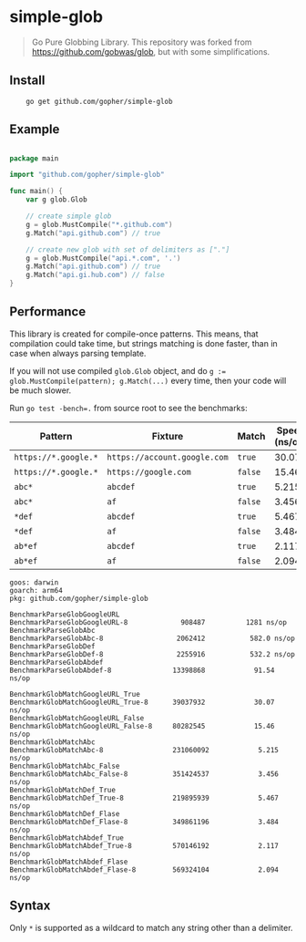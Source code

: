 # simple-glob

> Go Pure Globbing Library.
> This repository was forked from https://github.com/gobwas/glob, but with some simplifications.

## Install

```shell
    go get github.com/gopher/simple-glob
```

## Example

```go

package main

import "github.com/gopher/simple-glob"

func main() {
	var g glob.Glob

	// create simple glob
	g = glob.MustCompile("*.github.com")
	g.Match("api.github.com") // true

	// create new glob with set of delimiters as ["."]
	g = glob.MustCompile("api.*.com", '.')
	g.Match("api.github.com") // true
	g.Match("api.gi.hub.com") // false
}

```

## Performance

This library is created for compile-once patterns. This means, that compilation could take time, but
strings matching is done faster, than in case when always parsing template.

If you will not use compiled `glob.Glob` object, and do `g := glob.MustCompile(pattern); g.Match(...)` every time, then
your code will be much slower.

Run `go test -bench=.` from source root to see the benchmarks:

| Pattern              | Fixture                      | Match   | Speed (ns/op) |
|----------------------|------------------------------|---------|---------------|
| `https://*.google.*` | `https://account.google.com` | `true`  | 30.07         |
| `https://*.google.*` | `https://google.com`         | `false` | 15.46         |
| `abc*`               | `abcdef`                     | `true`  | 5.215         |
| `abc*`               | `af`                         | `false` | 3.456         |
| `*def`               | `abcdef`                     | `true`  | 5.467         |
| `*def`               | `af`                         | `false` | 3.484         |
| `ab*ef`              | `abcdef`                     | `true`  | 2.117         |
| `ab*ef`              | `af`                         | `false` | 2.094         |

```text
goos: darwin
goarch: arm64
pkg: github.com/gopher/simple-glob

BenchmarkParseGlobGoogleURL
BenchmarkParseGlobGoogleURL-8         	  908487	      1281 ns/op
BenchmarkParseGlobAbc
BenchmarkParseGlobAbc-8               	 2062412	       582.0 ns/op
BenchmarkParseGlobDef
BenchmarkParseGlobDef-8               	 2255916	       532.2 ns/op
BenchmarkParseGlobAbdef
BenchmarkParseGlobAbdef-8             	13398868	        91.54 ns/op

BenchmarkGlobMatchGoogleURL_True
BenchmarkGlobMatchGoogleURL_True-8    	39037932	        30.07 ns/op
BenchmarkGlobMatchGoogleURL_False
BenchmarkGlobMatchGoogleURL_False-8   	80282545	        15.46 ns/op
BenchmarkGlobMatchAbc
BenchmarkGlobMatchAbc-8               	231060092	         5.215 ns/op
BenchmarkGlobMatchAbc_False
BenchmarkGlobMatchAbc_False-8         	351424537	         3.456 ns/op
BenchmarkGlobMatchDef_True
BenchmarkGlobMatchDef_True-8          	219895939	         5.467 ns/op
BenchmarkGlobMatchDef_Flase
BenchmarkGlobMatchDef_Flase-8         	349861196	         3.484 ns/op
BenchmarkGlobMatchAbdef_True
BenchmarkGlobMatchAbdef_True-8        	570146192	         2.117 ns/op
BenchmarkGlobMatchAbdef_Flase
BenchmarkGlobMatchAbdef_Flase-8       	569324104	         2.094 ns/op
```

## Syntax

Only `*` is supported as a wildcard to match any string other than a delimiter.
